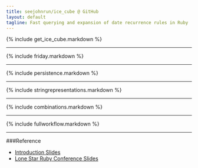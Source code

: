 ```yaml
---
title: seejohnrun/ice_cube @ GitHub
layout: default
tagline: Fast querying and expansion of date recurrence rules in Ruby
---
```


{% include get_ice_cube.markdown %}

-----

{% include friday.markdown %}

-----

{% include persistence.markdown %}

-----

{% include stringrepresentations.markdown %}

-----

{% include combinations.markdown %}

-----

{% include fullworkflow.markdown %}

-----

###Reference
* [Introduction Slides](http://seejohnrun.github.com/ice_cube/static/ice_cube_ruby_nyc.pdf)
* [Lone Star Ruby Conference Slides](http://seejohnrun.github.com/ice_cube/static/lsrc_ice_cube.pdf)
